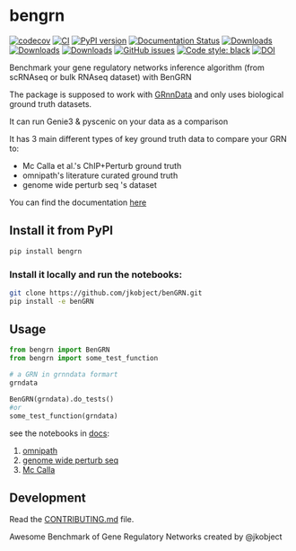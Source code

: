 # bengrn

[![codecov](https://codecov.io/gh/jkobject/benGRN/branch/main/graph/badge.svg?token=benGRN_token_here)](https://codecov.io/gh/jkobject/benGRN)
[![CI](https://github.com/jkobject/benGRN/actions/workflows/main.yml/badge.svg)](https://github.com/jkobject/benGRN/actions/workflows/main.yml)
[![PyPI version](https://badge.fury.io/py/benGRN.svg)](https://badge.fury.io/py/benGRN)
[![Documentation Status](https://readthedocs.org/projects/benGRN/badge/?version=latest)](https://benGRN.readthedocs.io/en/latest/?badge=latest)
[![Downloads](https://pepy.tech/badge/benGRN)](https://pepy.tech/project/benGRN)
[![Downloads](https://pepy.tech/badge/benGRN/month)](https://pepy.tech/project/benGRN)
[![Downloads](https://pepy.tech/badge/benGRN/week)](https://pepy.tech/project/benGRN)
[![GitHub issues](https://img.shields.io/github/issues/jkobject/benGRN)](https://img.shields.io/github/issues/jkobject/benGRN)
[![Code style: black](https://img.shields.io/badge/code%20style-black-000000.svg)](https://github.com/psf/black)
[![DOI](https://img.shields.io/badge/DOI-10.1101%2F2024.07.29.605556-blue)](https://doi.org/10.1101/2024.07.29.605556)

Benchmark your gene regulatory networks inference algorithm (from scRNAseq or bulk RNAseq dataset) with BenGRN

The package is supposed to work with [GRnnData](https://cantinilab.github.io/GRnnData/) and only uses biological ground truth datasets.

It can run Genie3 & pyscenic on your data as a comparison

It has 3 main different types of key ground truth data to compare your GRN to:

- Mc Calla et al.'s ChIP+Perturb ground truth
- omnipath's literature curated ground truth
- genome wide perturb seq 's dataset 

You can find the documentation [here](https://www.jkobject.com/benGRN/)

## Install it from PyPI

```bash
pip install bengrn
```

### Install it locally and run the notebooks:

```bash
git clone https://github.com/jkobject/benGRN.git
pip install -e benGRN
```

## Usage

```py
from bengrn import BenGRN
from bengrn import some_test_function

# a GRN in grnndata formart
grndata

BenGRN(grndata).do_tests()
#or
some_test_function(grndata)
```

see the notebooks in [docs](https://www.jkobject.com/benGRN/):

1. [omnipath](https://www.jkobject.com/benGRN/notebooks/bench_omni_genie3)
2. [genome wide perturb seq](https://www.jkobject.com/benGRN/notebooks/bench_perturbseq_genie3_transp/)
3. [Mc Calla](https://www.jkobject.com/benGRN/notebooks/bench_sroy_genie3_transp/)

## Development

Read the [CONTRIBUTING.md](../CONTRIBUTING.md) file.

Awesome Benchmark of Gene Regulatory Networks created by @jkobject